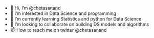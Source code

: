 - 👋 Hi, I’m @chetasanand
- 👀 I’m interested in Data Science and programming
- 🌱 I’m currently learning Statistics and python for Data Science
- 💞️ I’m looking to collaborate on building DS models and algorithms
- 📫 How to reach me on twitter @chetasanand

<!---
chetasanand/chetasanand is a ✨ special ✨ repository because its `README.md` (this file) appears on your GitHub profile.
You can click the Preview link to take a look at your changes.
--->
